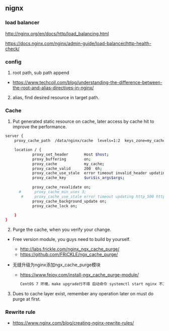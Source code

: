## nignx 

### load balancer 
http://nginx.org/en/docs/http/load_balancing.html

https://docs.nginx.com/nginx/admin-guide/load-balancer/http-health-check/

### config 
1. root path, sub path append 
+ https://www.techcoil.com/blog/understanding-the-difference-between-the-root-and-alias-directives-in-nginx/

2. alias, find desired resource in target path. 

### Cache 
1. Put generated static resource on cache, later access by cache hit to improve the performance. 
```bash
server { 
    proxy_cache_path  /data/nginx/cache  levels=1:2  keys_zone=my_cache:100m inactive=6h  max_size=10g use_temp_path=off; 

    location / {
            proxy_set_header       Host $host;
            proxy_buffering        on;
            proxy_cache            my_cache;
            proxy_cache_valid      200  6h;
            proxy_cache_use_stale  error timeout invalid_header updating http_500 http_502 http_503 http_504;
            proxy_cache_key        $uri$is_args$args;
     
            proxy_cache_revalidate on;
      #      proxy_cache_min_uses 3;
       #     proxy_cache_use_stale error timeout updating http_500 http_502 http_503 http_504;
            proxy_cache_background_update on;
            proxy_cache_lock on;
    
    }
}
```


2. Purge the cache, when you verify your change. 
+ Free version module, you guys need to build by yourself.  
  + http://labs.frickle.com/nginx_ngx_cache_purge/  
  + https://github.com/FRiCKLE/ngx_cache_purge/ 
  
+ 无缝升级为nginx添加ngx_cache_purge模块  
  + https://www.feiqy.com/install-ngx_cache_purge-module/
    ```bash
    CentOS 7 环境，make upgrade行不得 启动命令 systemctl start nginx 不工作，make install 到另外一个目录可行。
    ```

3. Dues to cache layer exist, remember any operation later on must do purge at first.     
 
### Rewrite rule 
+ https://www.nginx.com/blog/creating-nginx-rewrite-rules/
  
 
